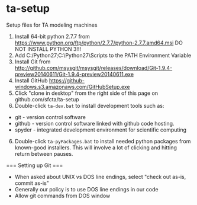 ta-setup
========

Setup files for TA modeling machines

1. Install 64-bit python 2.7.7 from https://www.python.org/ftp/python/2.7.7/python-2.7.7.amd64.msi DO NOT INSTALL PYTHON 3!!!
2. Add C:/Python27;C:\Python27\Scripts to the PATH Environment Variable
3. Install Git from http://github.com/msysgit/msysgit/releases/download/Git-1.9.4-preview20140611/Git-1.9.4-preview20140611.exe
4. Install GitHub https://github-windows.s3.amazonaws.com/GitHubSetup.exe
5. Click "clone in desktop" from the right side of this page on github.com/sfcta/ta-setup
6. Double-click `ta-dev.bat` to install development tools such as:
 * git - version control software
 * github - version control software linked with github code hosting.
 * spyder - integrated development environment for scientific computing
6. Double-click `ta-pyPackages.bat` to install needed python packages from known-good installers.  This will involve a lot of clicking and hitting return between pauses.

=== Setting up Git ===
 * When asked about UNIX vs DOS line endings, select "check out as-is, commit as-is"
 * Generally our policy is to use DOS line endings in our code
 * Allow git commands from DOS window